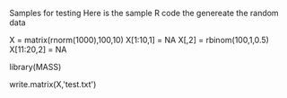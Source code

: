 Samples for testing
Here is the sample R code the genereate the random data

X = matrix(rnorm(1000),100,10)
X[1:10,1] = NA
X[,2] = rbinom(100,1,0.5)
X[11:20,2] = NA

library(MASS)

write.matrix(X,'test.txt')
